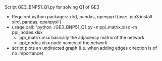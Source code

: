 Script GE3_BNP51_Q1.py for solving Q1 of GE3
- Required python packages: xlrd, pandas, openpyxl (use: 'pip3 install xlrd, pandas, openpyxl')
- usage call: "python ./GE3_BNP51_Q1.py -n ppi_matrix.xlsx -m ppi_nodes.xlsx
    - ppi_matrix.xlsx basically the adjacency matrix of the network
    - ppi_nodes.xlsx  node names of the network
- script plots an undirected graph (i.e. when adding edges direction is of no importance)

